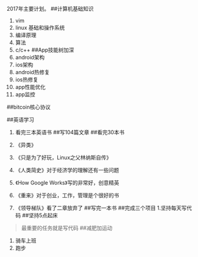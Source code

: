 2017年主要计划。
##计算机基础知识
1. vim
2. linux 基础和操作系统
3. 编译原理
4. 算法
5. c/c++
##App技能树加深
1. android架构
2. ios架构
3. android热修复
4. ios热修复
5. app性能优化
6. app监控

##bitcoin核心协议

##英语学习
1. 看完三本英语书
##写104篇文章
##看完30本书

1. 《异类》
2. 《只是为了好玩，Linux之父林纳斯自传》
3. 《人类简史》对于经济学的理解还有一些问题
4. 《How Google Works》写的非常好，创意精英
5. 《重来》对于创业，工作，管理是个很好的书
6. 《领导梯队》看了二章放弃了
##写完一本书
##完成三个项目
1.坚持每天写代码
##坚持5点起床
>最重要的任务就是写代码
##减肥加运动

1. 骑车上班
2. 跑步




